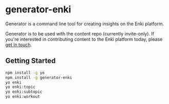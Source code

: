 # generator-enki

Generator is a command line tool for creating insights on the Enki platform.

Generator is to be used with the content repo (currently invite-only). If you're interested in contributing content to the Enki platform today, please [get in touch](https://enki.typeform.com/to/OfFklK).

## Getting Started

```bash
npm install -g yo
npm install -g generator-enki
yo enki
yo enki:topic
yo enki:subtopic
yo enki:workout
```
